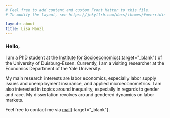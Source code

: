 ```yaml
---
# Feel free to add content and custom Front Matter to this file.
# To modify the layout, see https://jekyllrb.com/docs/themes/#overriding-theme-defaults

layout: about
title: Lisa Hanzl
---
```


### Hello,

I am a PhD student at the [Institute for Socioeconomics](https://www.uni-due.de/soziooekonomie/hanzl){:target="_blank"} of the University of Duisburg-Essen. Currently, I am a visiting researcher at the Economics Department of the Yale University.

My main research interests are labor economics, especially labor supply issues and unemployment insurance, and applied microeconometrics. I am also interested in topics around inequality, especially in regards to gender and race. My dissertation revolves around gendered dynamics on labor markets.

Feel free to contact me via [mail](mailto:lisa.hanzl@uni-due.de){:target="_blank"}.
